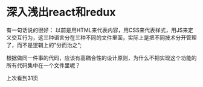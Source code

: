 # 深入浅出react和redux

有一句话说的很好：
以前是用HTML来代表内容，用CSS来代表样式，用JS来定义交互行为，这三种语言分在三种不同的文件里面，实际上是把不同技术分开管理了，而不是逻辑上的"分而治之";

根据做同一件事的代码，应该有高耦合性的设计原则，为什么不把实现这个功能的所有代码集中在一个文件里呢？

上次看到31页